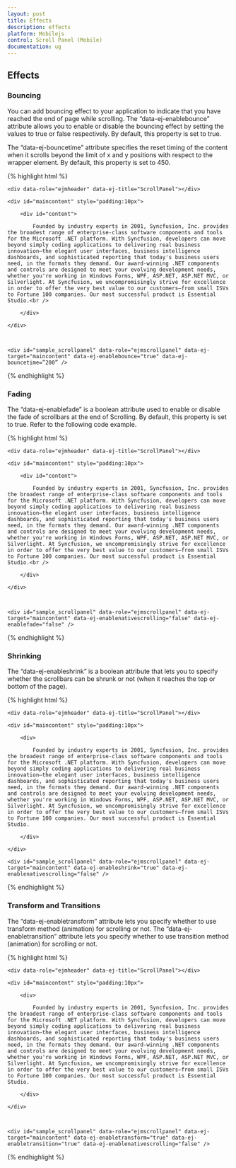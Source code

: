 ```yaml
---
layout: post
title: Effects
description: effects
platform: Mobilejs
control: Scroll Panel (Mobile)
documentation: ug
---
```


## Effects

### Bouncing

You can add bouncing effect to your application to indicate that you have reached the end of page while scrolling. The “data-ej-enablebounce” attribute allows you to enable or disable the bouncing effect by setting the values to true or false respectively. By default, this property is set to true.

The “data-ej-bouncetime” attribute specifies the reset timing of the content when it scrolls beyond the limit of x and y positions with respect to the wrapper element. By default, this property is set to 450.

{% highlight html %}



    <div data-role="ejmheader" data-ej-title="ScrollPanel"></div>

    <div id="maincontent" style="padding:10px">

        <div id="content">

            Founded by industry experts in 2001, Syncfusion, Inc. provides the broadest range of enterprise-class software components and tools for the Microsoft .NET platform. With Syncfusion, developers can move beyond simply coding applications to delivering real business innovation—the elegant user interfaces, business intelligence dashboards, and sophisticated reporting that today's business users need, in the formats they demand. Our award-winning .NET components and controls are designed to meet your evolving development needs, whether you're working in Windows Forms, WPF, ASP.NET, ASP.NET MVC, or Silverlight. At Syncfusion, we uncompromisingly strive for excellence in order to offer the very best value to our customers—from small ISVs to Fortune 100 companies. Our most successful product is Essential Studio.<br />

        </div>

    </div>



    <div id="sample_scrollpanel" data-role="ejmscrollpanel" data-ej-target="maincontent" data-ej-enablebounce="true" data-ej-bouncetime=”200” />





{% endhighlight %}



### Fading

The “data-ej-enablefade” is a boolean attribute used to enable or disable the fade of scrollbars at the end of Scrolling. By default, this property is set to true. Refer to the following code example.

{% highlight html %}



    <div data-role="ejmheader" data-ej-title="ScrollPanel"></div>

    <div id="maincontent" style="padding:10px">

        <div id="content">

            Founded by industry experts in 2001, Syncfusion, Inc. provides the broadest range of enterprise-class software components and tools for the Microsoft .NET platform. With Syncfusion, developers can move beyond simply coding applications to delivering real business innovation—the elegant user interfaces, business intelligence dashboards, and sophisticated reporting that today's business users need, in the formats they demand. Our award-winning .NET components and controls are designed to meet your evolving development needs, whether you're working in Windows Forms, WPF, ASP.NET, ASP.NET MVC, or Silverlight. At Syncfusion, we uncompromisingly strive for excellence in order to offer the very best value to our customers—from small ISVs to Fortune 100 companies. Our most successful product is Essential Studio.<br />

        </div>

    </div>



    <div id="sample_scrollpanel" data-role="ejmscrollpanel" data-ej-target="maincontent" data-ej-enablenativescrolling="false" data-ej-enablefade="false" />



{% endhighlight %}



### Shrinking

The “data-ej-enableshrink” is a boolean attribute that lets you to specify whether the scrollbars can be shrunk or not (when it reaches the top or bottom of the page).

{% highlight html %}



    <div data-role="ejmheader" data-ej-title="ScrollPanel"></div>

    <div id="maincontent" style="padding:10px">

        <div>

            Founded by industry experts in 2001, Syncfusion, Inc. provides the broadest range of enterprise-class software components and tools for the Microsoft .NET platform. With Syncfusion, developers can move beyond simply coding applications to delivering real business innovation—the elegant user interfaces, business intelligence dashboards, and sophisticated reporting that today's business users need, in the formats they demand. Our award-winning .NET components and controls are designed to meet your evolving development needs, whether you're working in Windows Forms, WPF, ASP.NET, ASP.NET MVC, or Silverlight. At Syncfusion, we uncompromisingly strive for excellence in order to offer the very best value to our customers—from small ISVs to Fortune 100 companies. Our most successful product is Essential Studio.

        </div>

    </div>

    <div id="sample_scrollpanel" data-role="ejmscrollpanel" data-ej-target="maincontent" data-ej-enableshrink="true" data-ej-enablenativescrolling="false" />



{% endhighlight %}



### Transform and Transitions

The “data-ej-enabletransform” attribute lets you specify whether to use transform method (animation) for scrolling or not. The “data-ej-enabletransition” attribute lets you specify whether to use transition method (animation) for scrolling or not. 



{% highlight html %}



    <div data-role="ejmheader" data-ej-title="ScrollPanel"></div>

    <div id="maincontent" style="padding:10px">

        <div>

            Founded by industry experts in 2001, Syncfusion, Inc. provides the broadest range of enterprise-class software components and tools for the Microsoft .NET platform. With Syncfusion, developers can move beyond simply coding applications to delivering real business innovation—the elegant user interfaces, business intelligence dashboards, and sophisticated reporting that today's business users need, in the formats they demand. Our award-winning .NET components and controls are designed to meet your evolving development needs, whether you're working in Windows Forms, WPF, ASP.NET, ASP.NET MVC, or Silverlight. At Syncfusion, we uncompromisingly strive for excellence in order to offer the very best value to our customers—from small ISVs to Fortune 100 companies. Our most successful product is Essential Studio.

        </div>

    </div>



    <div id="sample_scrollpanel" data-role="ejmscrollpanel" data-ej-target="maincontent" data-ej-enabletransform="true" data-ej-enabletransition="true" data-ej-enablenativescrolling="false" />



{% endhighlight %}




